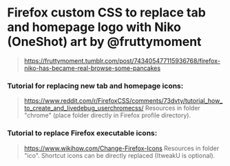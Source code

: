 # Firefox custom CSS to replace tab and homepage logo with Niko (OneShot) art by @fruttymoment 
> https://fruttymoment.tumblr.com/post/743405477115936768/firefox-niko-has-became-real-browse-some-pancakes



### Tutorial for replacing new tab and homepage icons:
> https://www.reddit.com/r/FirefoxCSS/comments/73dvty/tutorial_how_to_create_and_livedebug_userchromecss/
> Resources in folder "chrome" (place folder directly in Firefox profile directory).



### Tutorial to replace Firefox executable icons:
> https://www.wikihow.com/Change-Firefox-Icons
> Resources in folder "ico". Shortcut icons can be directly replaced (ItweakU is optional).
